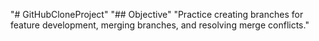 "# GitHubCloneProject" 
"## Objective" 
"Practice creating branches for feature development, merging branches, and resolving merge conflicts." 

